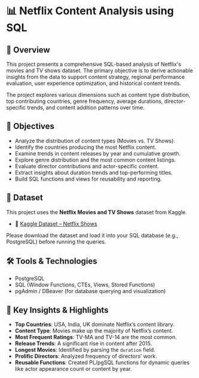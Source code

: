 
# 📊 Netflix Content Analysis using SQL

## 📝 Overview

This project presents a comprehensive SQL-based analysis of Netflix's movies and TV shows dataset. The primary objective is to derive actionable insights from the data to support content strategy, regional performance evaluation, user experience optimization, and historical content trends.

The project explores various dimensions such as content type distribution, top contributing countries, genre frequency, average durations, director-specific trends, and content addition patterns over time.

## 🎯 Objectives

- Analyze the distribution of content types (Movies vs. TV Shows).
- Identify the countries producing the most Netflix content.
- Examine trends in content releases by year and cumulative growth.
- Explore genre distribution and the most common content listings.
- Evaluate director contributions and actor-specific content.
- Extract insights about duration trends and top-performing titles.
- Build SQL functions and views for reusability and reporting.

## 📁 Dataset

This project uses the **Netflix Movies and TV Shows** dataset from Kaggle.

- 📌 [Kaggle Dataset – Netflix Shows](https://www.kaggle.com/datasets/shivamb/netflix-shows)

Please download the dataset and load it into your SQL database (e.g., PostgreSQL) before running the queries.

## 🛠️ Tools & Technologies

- PostgreSQL
- SQL (Window Functions, CTEs, Views, Stored Functions)
- pgAdmin / DBeaver (for database querying and visualization)

## 📌 Key Insights & Highlights

- **Top Countries**: USA, India, UK dominate Netflix’s content library.
- **Content Type**: Movies make up the majority of Netflix’s content.
- **Most Frequent Ratings**: TV-MA and TV-14 are the most common.
- **Release Trends**: A significant rise in content after 2015.
- **Longest Movies**: Identified by parsing the `duration` field.
- **Prolific Directors**: Analyzed frequency of directors’ work.
- **Reusable Functions**: Created PL/pgSQL functions for dynamic queries like actor appearance count or content by year.

